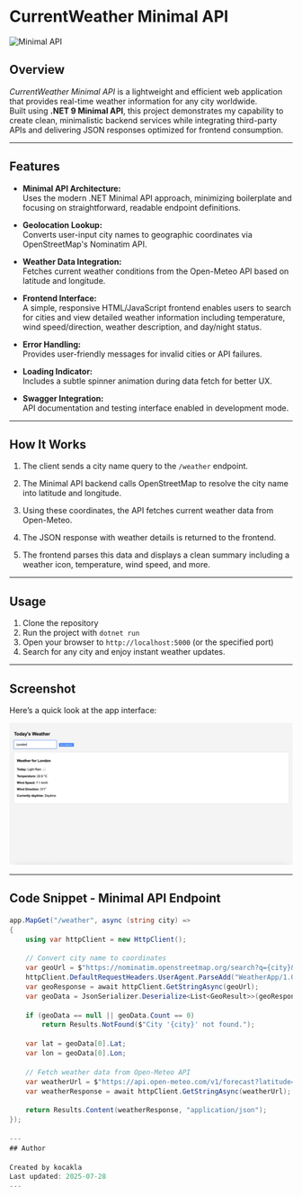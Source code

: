 # CurrentWeather Minimal API

![Minimal API](https://img.shields.io/badge/API-Minimal-green)

## Overview

_CurrentWeather Minimal API_ is a lightweight and efficient web application that provides real-time weather information for any city worldwide.  
Built using **.NET 9 Minimal API**, this project demonstrates my capability to create clean, minimalistic backend services while integrating third-party APIs and delivering JSON responses optimized for frontend consumption.

---

## Features

- **Minimal API Architecture:**  
  Uses the modern .NET Minimal API approach, minimizing boilerplate and focusing on straightforward, readable endpoint definitions.

- **Geolocation Lookup:**  
  Converts user-input city names to geographic coordinates via OpenStreetMap's Nominatim API.

- **Weather Data Integration:**  
  Fetches current weather conditions from the Open-Meteo API based on latitude and longitude.

- **Frontend Interface:**  
  A simple, responsive HTML/JavaScript frontend enables users to search for cities and view detailed weather information including temperature, wind speed/direction, weather description, and day/night status.

- **Error Handling:**  
  Provides user-friendly messages for invalid cities or API failures.

- **Loading Indicator:**  
  Includes a subtle spinner animation during data fetch for better UX.

- **Swagger Integration:**  
  API documentation and testing interface enabled in development mode.

---

## How It Works

1. The client sends a city name query to the `/weather` endpoint.

2. The Minimal API backend calls OpenStreetMap to resolve the city name into latitude and longitude.

3. Using these coordinates, the API fetches current weather data from Open-Meteo.

4. The JSON response with weather details is returned to the frontend.

5. The frontend parses this data and displays a clean summary including a weather icon, temperature, wind speed, and more.

---

## Usage

1. Clone the repository  
2. Run the project with `dotnet run`  
3. Open your browser to `http://localhost:5000` (or the specified port)  
4. Search for any city and enjoy instant weather updates.

---

## Screenshot

Here’s a quick look at the app interface:

![Screenshot of CurrentWeather App](wwwroot/img/screenshot_london.png)

---

## Code Snippet - Minimal API Endpoint

```csharp
app.MapGet("/weather", async (string city) =>
{
    using var httpClient = new HttpClient();

    // Convert city name to coordinates
    var geoUrl = $"https://nominatim.openstreetmap.org/search?q={city}&format=json&limit=1";
    httpClient.DefaultRequestHeaders.UserAgent.ParseAdd("WeatherApp/1.0");
    var geoResponse = await httpClient.GetStringAsync(geoUrl);
    var geoData = JsonSerializer.Deserialize<List<GeoResult>>(geoResponse);

    if (geoData == null || geoData.Count == 0)
        return Results.NotFound($"City '{city}' not found.");

    var lat = geoData[0].Lat;
    var lon = geoData[0].Lon;

    // Fetch weather data from Open-Meteo API
    var weatherUrl = $"https://api.open-meteo.com/v1/forecast?latitude={lat}&longitude={lon}&current_weather=true";
    var weatherResponse = await httpClient.GetStringAsync(weatherUrl);

    return Results.Content(weatherResponse, "application/json");
});

---
## Author

Created by kocakla
Last updated: 2025-07-28
---
